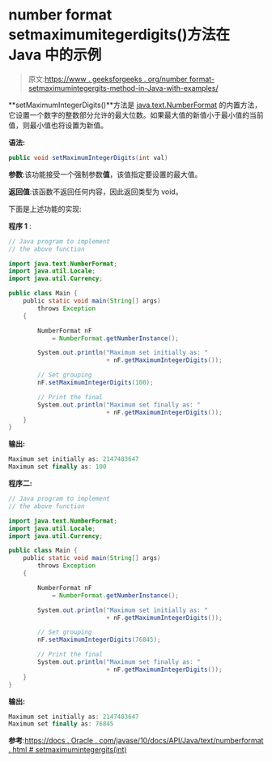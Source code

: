 # number format setmaximumitegerdigits()方法在 Java 中的示例

> 原文:[https://www . geeksforgeeks . org/number format-setmaximumintegergits-method-in-Java-with-examples/](https://www.geeksforgeeks.org/numberformat-setmaximumintegerdigits-method-in-java-with-examples/)

**setMaximumIntegerDigits()**方法是 [java.text.NumberFormat](https://www.geeksforgeeks.org/numberformat-class-java/) 的内置方法，它设置一个数字的整数部分允许的最大位数。如果最大值的新值小于最小值的当前值，则最小值也将设置为新值。

**语法:**

```java
public void setMaximumIntegerDigits(int val)
```

**参数**:该功能接受一个强制参数**值**，该值指定要设置的最大值。

**返回值**:该函数不返回任何内容，因此返回类型为 void。

下面是上述功能的实现:

**程序 1** :

```java
// Java program to implement
// the above function

import java.text.NumberFormat;
import java.util.Locale;
import java.util.Currency;

public class Main {
    public static void main(String[] args)
        throws Exception
    {

        NumberFormat nF
            = NumberFormat.getNumberInstance();

        System.out.println("Maximum set initially as: "
                           + nF.getMaximumIntegerDigits());

        // Set grouping
        nF.setMaximumIntegerDigits(100);

        // Print the final
        System.out.println("Maximum set finally as: "
                           + nF.getMaximumIntegerDigits());
    }
}
```

**输出:**

```java
Maximum set initially as: 2147483647
Maximum set finally as: 100

```

**程序二:**

```java
// Java program to implement
// the above function

import java.text.NumberFormat;
import java.util.Locale;
import java.util.Currency;

public class Main {
    public static void main(String[] args)
        throws Exception
    {

        NumberFormat nF
            = NumberFormat.getNumberInstance();

        System.out.println("Maximum set initially as: "
                           + nF.getMaximumIntegerDigits());

        // Set grouping
        nF.setMaximumIntegerDigits(76845);

        // Print the final
        System.out.println("Maximum set finally as: "
                           + nF.getMaximumIntegerDigits());
    }
}
```

**输出:**

```java
Maximum set initially as: 2147483647
Maximum set finally as: 76845

```

**参考**:[https://docs . Oracle . com/javase/10/docs/API/Java/text/numberformat . html # setmaximumintegergits(int)](https://docs.oracle.com/javase/10/docs/api/java/text/NumberFormat.html#setMaximumIntegerDigits(int))